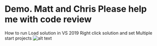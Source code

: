 # Demo. Matt and Chris Please help me with code review 

How to run
Load solution in VS 2019
Right click solution and set Multiple start projects
![alt text](https://github.com/baoshenyi/Demo/blob/master/image.jpg?raw=true)

